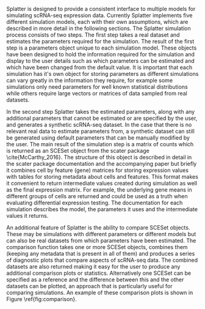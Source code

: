 Splatter is designed to provide a consistent interface to multiple models for simulating scRNA-seq expression data. Currently Splatter implements five different simulation models, each with their own assumptions, which are described in more detail in the following sections. The Splatter simulation process consists of two steps. The first step takes a real dataset and estimates the parameters required for the simulation. The result of the first step is a parameters object unique to each simulation model. These objects have been designed to hold the information required for the simulation and display to the user details such as which parameters can be estimated and which have been changed from the default value. It is important that each simulation has it's own object for storing parameters as different simulations can vary greatly in the information they require, for example some simulations only need parameters for well known statistical distributions while others require large vectors or matrices of data sampled from real datasets.

In the second step Splatter takes the estimated parameters, along with any additional parameters that cannot be estimated or are specified by the user, and generates a synthetic scRNA-seq dataset. In the case that there is no relevant real data to estimate parameters from, a synthetic dataset can still be generated using default parameters that can be manually modified by the user. The main result of the simulation step is a matrix of counts which is returned as an SCESet object from the scater package \cite{McCarthy_2016}. The structure of this object is described in detail in the scater package documentation and the accompanying paper but briefly it combines cell by feature (gene) matrices for storing expression values with tables for storing metadata about cells and features. This format makes it convenient to return intermediate values created during simulation as well as the final expression matrix. For example, the underlying gene means in different groups of cells are returned and could be used as a truth when evaluating differential expression testing. The documentation for each simulation describes the model, the parameters it uses and the intermediate values it returns.

An additional feature of Splatter is the ability to compare SCESet objects. These may be simulations with different parameters or different models but can also be real datasets from which parameters have been estimated. The comparison function takes one or more SCESet objects, combines them (keeping any metadata that is present in all of them) and produces a series of diagnostic plots that compare aspects of scRNA-seq data. The combined datasets are also returned making it easy for the user to produce any additional comparison plots or statistics. Alternatively one SCESet can be specified as a reference and the difference between this and the other datasets can be plotted, an approach that is particularly useful for comparing simulations. An example of these comparison plots is shown in Figure \ref{fig:comparison}.